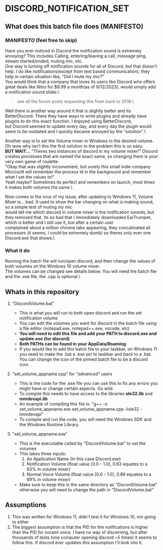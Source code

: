 # DISCORD_NOTIFICATION_SET

## **What does this batch file does** (MANIFESTO)

### *MANIFESTO* (feel free to skip)
 
Have you ever noticed in Discord the notification sound is extremely annoying? This includes Calling, entering/leaving a call, message ping, stream started/ended, muting mic, etc.\
One way is turning off notification sounds for all of Discord, but that doesn't help. I do like notifications(except from text based communication), they help in certain situation like, "Did I mute my mic?"\
You would think that a company that loves its users like Discord who offers great deals like Nitro for $9.99 a month(as of 9/12/2023), would simply add a notification sound slider.\

> see all the forum posts requesting this from back to 2016.\

Well there is another way around it that is slightly better and its BetterDiscord. There they have ways to write plugins and already have plugins to do this exact function. I enjoyed using BetterDiscord,\
but Discord seemed to update every day, and every day the plugin would seem to be outdated and I quickly became annoyed by the "solution".\

Another way is to set the Volume mixer in Windows to the desired volume. Oh wow why isn't this the first solution to the problem this is so easy.\
**BUT WAIT...** "Theres two instances of discord in my volume mixer!" Discord creates processes that are named the exact same, so changing them is your very own game of roulette.\
"Okay that was slightly inconvenient, but surely this small indie company Microsoft will remember the process Id in the background and remember what I set the values to!"\
Yeah maybe? Sometimes its perfect and remembers on launch, most times it makes both volumes the same.\

Now comes to the crux of my issue, after updating to Windows 11, Volume Mixer is... bad. It used to show the bar changing on what is making sound, so a simple test of muting my mic\
would tell me which discord in volume mixer is the notification sounds, but they removed that. Its so bad that I immediately downloaded EarTrumpet, which is better and I still use it, but after a certain user\
complained about a million chrome tabs appearing, they concatinated all processes (it seems, I could be extremely dumb) so theres only ever one Discord.exe that shows.\

### What it do

Running the batch file will run/open discord, and then change the values of both volumes on the Windows 10 volume mixer.\
The volumes can be changed see details below. You will need the batch file and the .exe file, the .cpp is optional.\

## **Whats in this repository**

1. "DiscordVolume.bat"
    - This is what you will run to both open discord and run the set notification volume
	- You can edit the volumes you want for discord in the batch file using a file editor (notepad.exe, notepad++.exe, vscode, etc)
	- **You will need to edit this file and add your PATH to discord.exe and update.exe (for discord)**
	- **Both PATHs can be found in your AppData/Roaming**
	- If you would like to add this batch file to your taskbar, on Windows 11 you need to make the .bat a .exe pin to taskbar and back to a .bat. You can change the icon of the pinned batch file to be a discord icon.

2. "set_volume_appname.cpp" for *"advanced"* users
    - This is the code for the .exe file you can use this to fix any errors you might have or change certain aspects. Go wild.
	- To compile this needs to have access to the libraries **ole32.lib** and **mmdevapi.lib**
	- An example of compiling this file is: "g++ -o set_volume_appname.exe set_volume_appname.cpp -lole32 -lmmdevapi" 
	- To compile and run the code, you will need the Windows SDK and the Windows Runtime Library. 

3. "set_volume_appname.exe"
    - This is the executable called by "DiscordVolume.bat" to set the volumes
	- This takes three inputs:
	    1. An Application Name (In this case Discord.exe)
		2. Notification Volume (float value [0.0 - 1.0], 0.63 equates to a 63% in volume mixer)
	    3. Normal Voice Volume (float value [0.0 - 1.0], 0.89 equates to a 89% in volume mixer)
	- Make sure to keep this in the same directory as "DiscordVolume.bat" otherwise you will need to change the path in "DiscordVolume.bat"
	
## **Assumptions**

1. This was written for Windows 11, didn't test it for Windows 10, not going to either
2. The biggest assumption is that the PID for the notifications is higher than the PID for noraml voice. I have no way of discerning, but after thousands of tests (one computer opening discord ~5 times) it seems to follow this. If discord ever updates this assumption I'll look into it.
